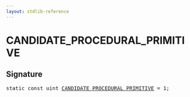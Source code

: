 ```yaml
---
layout: stdlib-reference
---
```


# CANDIDATE_PROCEDURAL_PRIMITIVE

## Signature
<pre>
<span class='code_keyword'>static</span> <span class='code_keyword'>const</span> <span class="code_keyword">uint</span> <a href="/stdlib-reference/global-decls/CANDIDATE_PROCEDURAL_PRIMITIVE" class="code_var">CANDIDATE_PROCEDURAL_PRIMITIVE</a> = 1;
</pre>

